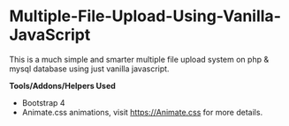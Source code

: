 # Multiple-File-Upload-Using-Vanilla-JavaScript
This is a much simple and smarter multiple file upload system on php &amp; mysql database using just vanilla javascript.

**Tools/Addons/Helpers Used**
- Bootstrap 4
- Animate.css animations, visit https://Animate.css for more details.

